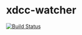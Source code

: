 # xdcc-watcher

[![Build Status](https://travis-ci.org/Yuyuu/xdcc-watcher.svg)](https://travis-ci.org/Yuyuu/xdcc-watcher)